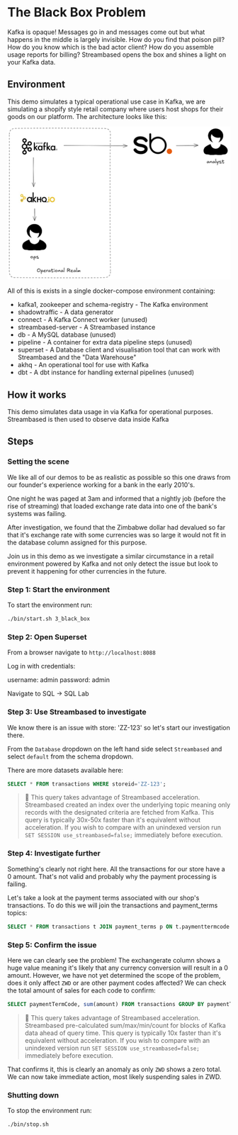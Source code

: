 # The Black Box Problem

Kafka is opaque! Messages go in and messages come out but what happens in the middle is largely 
invisible. How do you find that poison pill? How do you know which is the bad actor client? How do 
you assemble usage reports for billing? Streambased opens the box and shines a light on your Kafka 
data.

## Environment

This demo simulates a typical operational use case in Kafka, we are simulating a shopify style 
retail company where users host shops for their goods on our platform. The architecture looks 
like this:

![architecture](media/architecture.png "Architecture")

All of this is exists in a single docker-compose environment containing:

* kafka1, zookeeper and schema-registry - The Kafka environment
* shadowtraffic - A data generator
* connect - A Kafka Connect worker (unused)
* streambased-server - A Streambased instance
* db - A MySQL database (unused)
* pipeline - A container for extra data pipeline steps (unused)
* superset - A Database client and visualisation tool that can work with Streambased and the "Data Warehouse"
* akhq - An operational tool for use with Kafka
* dbt - A dbt instance for handling external pipelines (unused)

## How it works

This demo simulates data usage in via Kafka for operational purposes. Streambased is then used to 
observe data inside Kafka

## Steps

### Setting the scene

We like all of our demos to be as realistic as possible so this one draws from our founder's 
experience working for a bank in the early 2010's.

One night he was paged at 3am and informed that a nightly job (before the rise of streaming) that 
loaded exchange rate data into one of the bank's systems was failing.

After investigation, we found that the Zimbabwe dollar had devalued so far that it's exchange rate 
with some currencies was so large it would not fit in the database column assigned for this purpose.

Join us in this demo as we investigate a similar circumstance in a retail environment powered by 
Kafka and not only detect the issue but look to prevent it happening for other currencies in the 
future.

### Step 1: Start the environment

To start the environment run:

```bash
./bin/start.sh 3_black_box
```

### Step 2: Open Superset

From a browser navigate to `http://localhost:8088`

Log in with credentials:

username: admin
password: admin

Navigate to SQL -> SQL Lab

### Step 3: Use Streambased to investigate

We know there is an issue with store: 'ZZ-123' so let's start our investigation there.

From the `Database` dropdown on the left hand side select `Streambased` and select `default` from 
the schema dropdown. 

There are more datasets available here:

```SQL
SELECT * FROM transactions WHERE storeid='ZZ-123';
```

> 📝 This query takes advantage of Streambased acceleration. Streambased created an index over the underlying topic
> meaning only records with the designated criteria are fetched from Kafka. This query is typically 30x-50x faster than
> it's equivalent without acceleration. If you wish to compare with an unindexed version run 
> `SET SESSION use_streambased=false;` immediately before execution.

### Step 4: Investigate further

Something's clearly not right here. All the transactions for our store have a 0 amount. That's not valid 
and probably why the payment processing is failing.

Let's take a look at the payment terms associated with our shop's transactions. To do this we will 
join the transactions and payment_terms topics:

```SQL
SELECT * FROM transactions t JOIN payment_terms p ON t.paymenttermcode = p.termcode WHERE t.storeid='ZZ-123'
```

### Step 5: Confirm the issue

Here we can clearly see the problem! The exchangerate column shows a huge value meaning it's likely 
that any currency conversion will result in a 0 amount. However, we have not yet determined the scope of the problem, 
does it only affect `ZWD` or are other payment codes affected? We can check the total amount of sales for each code 
to confirm:  

```SQL
SELECT paymentTermCode, sum(amount) FROM transactions GROUP BY paymentTermCode;
```

> 📝 This query takes advantage of Streambased acceleration. Streambased pre-calculated sum/max/min/count for blocks of 
> Kafka data ahead of query time. This query is typically 10x faster than it's equivalent without acceleration. If you 
> wish to compare with an unindexed version run `SET SESSION use_streambased=false;` immediately before execution.

That confirms it, this is clearly an anomaly as only `ZWD` shows a zero total. We can now take immediate action, most 
likely suspending sales in ZWD.

### Shutting down

To stop the environment run:

```bash
./bin/stop.sh
```